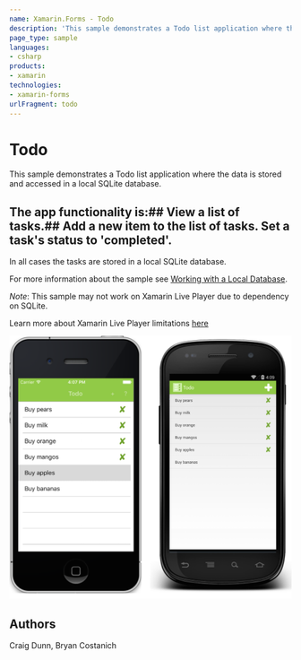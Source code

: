```yaml
---
name: Xamarin.Forms - Todo
description: 'This sample demonstrates a Todo list application where the data is stored and accessed in a local SQLite database. The app functionality is: View a...'
page_type: sample
languages:
- csharp
products:
- xamarin
technologies:
- xamarin-forms
urlFragment: todo
---
```

# Todo

This sample demonstrates a Todo list application where the data is stored and accessed in a local SQLite database.

## The app functionality is:##  View a list of tasks.##  Add a new item to the list of tasks. Set a task's status to 'completed'.

In all cases the tasks are stored in a local SQLite database.

For more information about the sample see [Working with a Local Database](https://developer.xamarin.com/guides/xamarin-forms/working-with/databases/).

_Note_: This sample may not work on Xamarin Live Player due to dependency on SQLite.

Learn more about Xamarin Live Player limitations [here](https://developer.xamarin.com/guides/cross-platform/live/limitations/#Limitations)

![Todo application screenshot](Screenshots/01All.png "Todo application screenshot")

## Authors

Craig Dunn, Bryan Costanich
